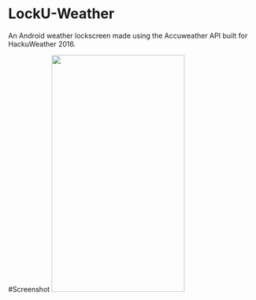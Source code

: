 # LockU-Weather
An Android weather lockscreen made using the Accuweather API built for HackuWeather 2016. 

#Screenshot
<img src="https://dl2.pushbulletusercontent.com/iiplnFn1fg6hGRmuQ0zZP3o8IKdzfGR3/Screenshot_20160926-194344.png" width="270px" height="480px" />

